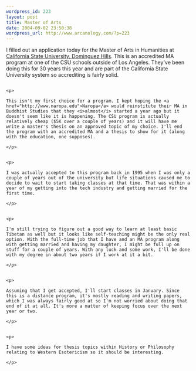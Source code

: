 ```yaml
--- 
wordpress_id: 223
layout: post
title: Master of Arts
date: 2004-09-02 23:50:38
wordpress_url: http://www.arcanology.com/?p=223
---
```

<p>
                                                                                                                                                                                                                                                                                                                                                                                                                                                                                                                                                                                                                                                                                I filled out an application today for the Master of Arts in Humanities at <a href="http://www.csudh.edu/hux/">California State University, Dominguez Hills</a>. This is an accredited MA program at one of the CSU schools outside of Los Angeles. They've been doing this for 30 years this year and are part of the California State University system so accrediting is fairly solid.
                                                                                                                                                                                                                                                                                                                                                                                                                                                                                                                                                                                                                                                                              </p>
                                                                                                                                                                                                                                                                                                                                                                                                                                                                                                                                                                                                                                                                              
                                                                                                                                                                                                                                                                                                                                                                                                                                                                                                                                                                                                                                                                              <p>
                                                                                                                                                                                                                                                                                                                                                                                                                                                                                                                                                                                                                                                                                This isn't my first choice for a program. I kept hoping the <a href="http://www.naropa.edu">Naropa</a> would reinstitute their MA in Buddhist Studies that they <i>almost</i> started a year ago but it doesn't seem like it is happening. The CSU program is actually relatively cheap ($5K over a couple of years) and it will have me write a master's thesis on an approved topic of my choice. I'll end the program with an accredited MA and a thesis to show for it (along with the education, one supposes).
                                                                                                                                                                                                                                                                                                                                                                                                                                                                                                                                                                                                                                                                              </p>
                                                                                                                                                                                                                                                                                                                                                                                                                                                                                                                                                                                                                                                                              
                                                                                                                                                                                                                                                                                                                                                                                                                                                                                                                                                                                                                                                                              <p>
                                                                                                                                                                                                                                                                                                                                                                                                                                                                                                                                                                                                                                                                                I was actually accepted to this program back in 1995 when I was only a couple of years out of the university but life situations caused me to decide to wait to start taking classes at that time. That was within a year of my getting into the tech industry and getting married for the first time.
                                                                                                                                                                                                                                                                                                                                                                                                                                                                                                                                                                                                                                                                              </p>
                                                                                                                                                                                                                                                                                                                                                                                                                                                                                                                                                                                                                                                                              
                                                                                                                                                                                                                                                                                                                                                                                                                                                                                                                                                                                                                                                                              <p>
                                                                                                                                                                                                                                                                                                                                                                                                                                                                                                                                                                                                                                                                                I'm still trying to figure out a good way to learn at least basic Tibetan as well but it looks like self-teaching might be the only real option. With the full-time job that I have and an MA program along with getting married and having my daughter, I might be full up on stuff for a couple of years. With any luck and some work, I'll be done with my degree in about two years if I work at it a bit.
                                                                                                                                                                                                                                                                                                                                                                                                                                                                                                                                                                                                                                                                              </p>
                                                                                                                                                                                                                                                                                                                                                                                                                                                                                                                                                                                                                                                                              
                                                                                                                                                                                                                                                                                                                                                                                                                                                                                                                                                                                                                                                                              <p>
                                                                                                                                                                                                                                                                                                                                                                                                                                                                                                                                                                                                                                                                                Assuming that I get accepted, I'll start classes in January. Since this is a distance program, it's mostly reading and writing papers, which I was always fairly good at so I'm not worried about doing that end of it at all. It's more a matter of keeping focus over the next year or two.
                                                                                                                                                                                                                                                                                                                                                                                                                                                                                                                                                                                                                                                                              </p>
                                                                                                                                                                                                                                                                                                                                                                                                                                                                                                                                                                                                                                                                              
                                                                                                                                                                                                                                                                                                                                                                                                                                                                                                                                                                                                                                                                              <p>
                                                                                                                                                                                                                                                                                                                                                                                                                                                                                                                                                                                                                                                                                I have some ideas for thesis topics within History or Philosophy relating to Western Esotericism so it should be interesting.
                                                                                                                                                                                                                                                                                                                                                                                                                                                                                                                                                                                                                                                                              </p>